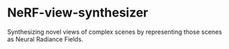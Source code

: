 # NeRF-view-synthesizer
Synthesizing novel views of complex scenes by representing those scenes as Neural Radiance Fields.
